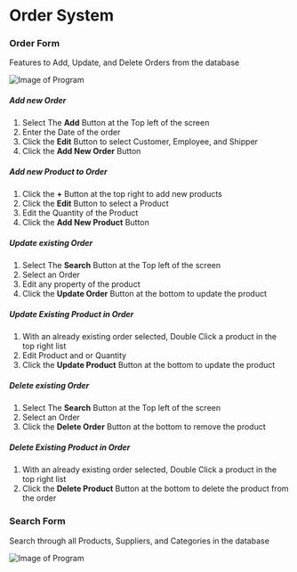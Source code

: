# Order System 

### Order Form
 Features to Add, Update, and Delete Orders from the database

![Image of Program](https://raw.githubusercontent.com/mrbru3/SkillsCompSQLexcercise/master/SQLWindowsForm/OrderSystem/OrderForm.png)
 
##### Add new Order

1. Select The **Add** Button at the Top left of the screen
2. Enter the Date of the order
3. Click the **Edit** Button to select Customer, Employee, and Shipper
4. Click the **Add New Order** Button

##### Add new Product to Order
1. Click the **+** Button at the top right to add new products
2. Click the **Edit** Button to select a Product
3. Edit the Quantity of the Product
4. Click the **Add New Product** Button

##### Update existing Order

1. Select The **Search** Button at the Top left of the screen
2. Select an Order
3. Edit any property of the product
4. Click the **Update Order** Button at the bottom to update the product

##### Update Existing Product in Order

1. With an already existing order selected, Double Click a product in the top right list
2. Edit Product and or Quantity
3. Click the **Update Product** Button at the bottom to update the product

##### Delete existing Order

1. Select The **Search** Button at the Top left of the screen
2. Select an Order
4. Click the **Delete Order** Button at the bottom to remove the product

##### Delete Existing Product in Order

1. With an already existing order selected, Double Click a product in the top right list
3. Click the **Delete Product** Button at the bottom to delete the product from the order

### Search Form
Search through all Products, Suppliers, and Categories in the database



![Image of Program](https://raw.githubusercontent.com/mrbru3/SkillsCompSQLexcercise/master/SQLWindowsForm/EmployeeSystemV2/SearchEmployee.png)
